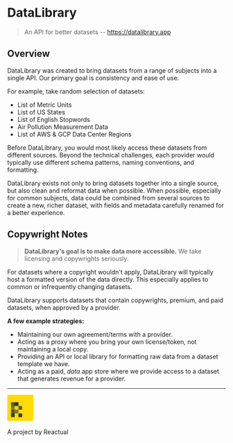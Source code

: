# DataLibrary
> An API for better datasets -- https://datalibrary.app

## Overview
DataLibrary was created to bring datasets from a range of subjects into a single API. Our primary goal is consistency and ease of use.

For example, take random selection of datasets:

* List of Metric Units
* List of US States
* List of English Stopwords
* Air Pollution Measurement Data
* List of AWS & GCP Data Center Regions

Before DataLibrary, you would most likely access these datasets from different sources. Beyond the technical challenges, each provider would typically use different schema patterns, naming conventions, and formatting.

DataLibrary exists not only to bring datasets together into a single source, but also clean and reformat data when possible.
When possible, especially for common subjects, data could be combined from several sources to create a new, richer
dataset, with fields and metadata carefully renamed for a better experience.

## Copywright Notes
> **DataLibrary's goal is to make data more accessible.**
> We take licensing and copywrights seriously.

For datasets where a copyright wouldn't apply, DataLibrary will typically host a formatted version of the data directly. This especially applies to common or infrequently changing datasets.

DataLibrary supports datasets that contain copywrights, premium, and paid datasets, when approved by a provider.

**A few example strategies:**

* Maintaining our own agreement/terms with a provider.
* Acting as a proxy where you bring your own license/token, not maintaining a local copy.
* Providing an API or local library for formatting raw data from a dataset template we have.
* Acting as a paid, *data* app store where we provide access to a dataset that generates revenue for a provider.



---
<img src="/assets/logo_icon.png" alt="Logo" width="60">

A project by Reactual
